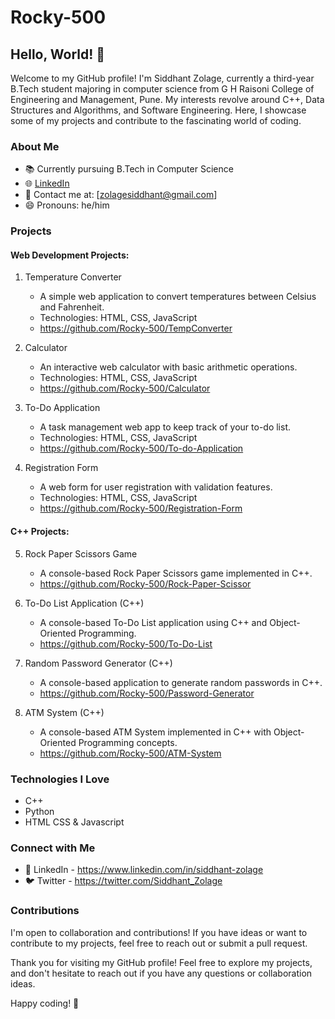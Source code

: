 # Rocky-500

## Hello, World! 👋

Welcome to my GitHub profile! I'm Siddhant Zolage, currently a third-year B.Tech student majoring in computer science from G H Raisoni College of Engineering and Management, Pune.       My interests revolve around C++, Data Structures and Algorithms, and Software Engineering. Here, I showcase some of my projects and contribute to the fascinating world of coding.

### About Me

- 📚 Currently pursuing B.Tech in Computer Science
- 🌐 [LinkedIn](https://www.linkedin.com/in/siddhant-zolage)
- 📧 Contact me at: [zolagesiddhant@gmail.com]
- 😄 Pronouns: he/him

### Projects


#### Web Development Projects:

1. Temperature Converter
   - A simple web application to convert temperatures between Celsius and Fahrenheit.
   - Technologies: HTML, CSS, JavaScript
   - https://github.com/Rocky-500/TempConverter

2. Calculator
   - An interactive web calculator with basic arithmetic operations.
   - Technologies: HTML, CSS, JavaScript
   - https://github.com/Rocky-500/Calculator

3. To-Do Application
   - A task management web app to keep track of your to-do list.
   - Technologies: HTML, CSS, JavaScript
   - https://github.com/Rocky-500/To-do-Application

4. Registration Form
   - A web form for user registration with validation features.
   - Technologies: HTML, CSS, JavaScript
   - https://github.com/Rocky-500/Registration-Form

#### C++ Projects:

5. Rock Paper Scissors Game
   - A console-based Rock Paper Scissors game implemented in C++.
   - https://github.com/Rocky-500/Rock-Paper-Scissor

6. To-Do List Application (C++)
   - A console-based To-Do List application using C++ and Object-Oriented Programming.
   - https://github.com/Rocky-500/To-Do-List

7. Random Password Generator (C++)
   - A console-based application to generate random passwords in C++.
   - https://github.com/Rocky-500/Password-Generator

8. ATM System (C++)
   - A console-based ATM System implemented in C++ with Object-Oriented Programming concepts.
   - https://github.com/Rocky-500/ATM-System

### Technologies I Love

- C++
- Python
- HTML CSS & Javascript

### Connect with Me

- 💼 LinkedIn - https://www.linkedin.com/in/siddhant-zolage
- 🐦 Twitter - https://twitter.com/Siddhant_Zolage

### Contributions

I'm open to collaboration and contributions! If you have ideas or want to contribute to my projects, feel free to reach out or submit a pull request.

Thank you for visiting my GitHub profile! Feel free to explore my projects, and don't hesitate to reach out if you have any questions or collaboration ideas.

Happy coding! 🚀
